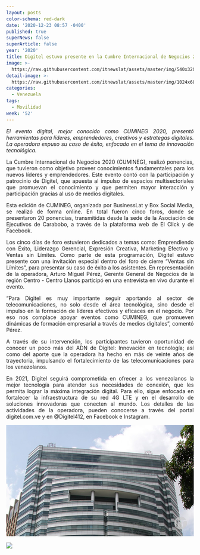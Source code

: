 ```yaml
---
layout: posts
color-schema: red-dark
date: '2020-12-23 08:57 -0400'
published: true
superNews: false
superArticle: false
year: '2020'
title: Digitel estuvo presente en la Cumbre Internacional de Negocios 2020
image: >-
  https://raw.githubusercontent.com/itnewslat/assets/master/img/540x320/Torre-Digitel-p.jpg
detail-image: >-
  https://raw.githubusercontent.com/itnewslat/assets/master/img/1024x680/Torre-Digitel-g.jpg
categories:
  - Venezuela
tags:
  - Movilidad
week: '52'
---
```

<p style="text-align: justify;"><em>El evento digital, mejor conocido como CUMINEG 2020, presentó herramientas para líderes, emprendedores, creativos y estrategas digitales. La operadora expuso su caso de éxito, enfocado en el tema de innovación tecnológica.</em></p>
<p style="text-align: justify;">La Cumbre Internacional de Negocios 2020 (CUMINEG), realizó ponencias, que tuvieron como objetivo proveer conocimientos fundamentales para los nuevos líderes y emprendedores. Este evento contó con la participación y patrocinio de Digitel, que apuesta al impulso de espacios multisectoriales que promuevan el conocimiento y que permiten mayor interacción y participación gracias al uso de medios digitales.</p>
<p style="text-align: justify;">Esta edición de CUMINEG, organizada por BusinessLat y Box Social Media, se realizó de forma online. En total fueron cinco foros, donde se presentaron 20 ponencias, transmitidas desde la sede de la Asociación de Ejecutivos de Carabobo, a través de la plataforma web de El Click y de Facebook.</p>
<p style="text-align: justify;">Los cinco días de foro estuvieron dedicados a temas como: Emprendiendo con Éxito, Liderazgo Gerencial, Expresión Creativa, Marketing Efectivo y Ventas sin Límites. Como parte de esta programación, Digitel estuvo presente con una invitación especial dentro del foro de cierre “Ventas sin Límites”, para presentar su caso de éxito a los asistentes. En representación de la operadora, Arturo Miguel Pérez, Gerente General de Negocios de la región Centro - Centro Llanos participó en una entrevista en vivo durante el evento.</p>
<p style="text-align: justify;">“Para Digitel es muy importante seguir aportando al sector de telecomunicaciones, no solo desde el área tecnológica, sino desde el impulso en la formación de líderes efectivos y eficaces en el negocio. Por eso nos complace apoyar eventos como CUMINEG, que promueven dinámicas de formación empresarial a través de medios digitales”, comentó Pérez.</p>
<p style="text-align: justify;">A través de su intervención, los participantes tuvieron oportunidad de conocer un poco más del ADN de Digitel: Innovación en tecnología; así como del aporte que la operadora ha hecho en más de veinte años de trayectoria, impulsando el fortalecimiento de las telecomunicaciones para los venezolanos.</p>
<p style="text-align: justify;">En 2021, Digitel seguirá comprometida en ofrecer a los venezolanos la mejor tecnología para atender sus necesidades de conexión, que les permita lograr la máxima integración digital. Para ello, sigue enfocada en fortalecer la infraestructura de su red 4G LTE y en el desarrollo de soluciones innovadoras que conecten al mundo. Los detalles de las actividades de la operadora, pueden conocerse a través del portal digitel.com.ve y en @Digitel412, en Facebook e Instagram.</p>

![](https://raw.githubusercontent.com/itnewslat/assets/master/img/540x320/Torre-Digitel-p.jpg)

<img src="https://tracker.metricool.com/c3po.jpg?hash=56f88a41e39ab42c063cc51676587a04"/>
